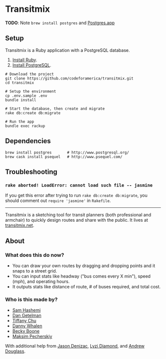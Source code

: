 # Transitmix

**TODO**: Note `brew install postgres` and [Postgres.app](http://postgresapp.com/)

## Setup

Transitmix is a Ruby application with a PostgreSQL database.

1. [Install Ruby](https://github.com/codeforamerica/howto/blob/master/Ruby.md).
2. [Install PostgreSQL](https://github.com/codeforamerica/howto/blob/master/PostgreSQL.md).

```
# Download the project
git clone https://github.com/codeforamerica/transitmix.git
cd transitmix

# Setup the environment
cp .env.sample .env
bundle install

# Start the database, then create and migrate
rake db:create db:migrate

# Run the app
bundle exec rackup
```

## Dependencies

```
brew install postgres       # http://www.postgresql.org/
brew cask install psequel   # http://www.psequel.com/
```

## Troubleshooting

### `rake aborted! LoadError: cannot load such file -- jasmine`

If you get this error after trying to run `rake db:create db:migrate`, you
should comment out `require 'jasmine'` in `Rakefile`.

---

Transitmix is a sketching tool for transit planners (both professional and
armchair) to quickly design routes and share with the public. It lives at
[transitmix.net](http://transitmix.net).

## About

### What does this do now?

- You can draw your own routes by dragging and dropping points and it snaps to a street grid.
- You can input stats like headway ("bus comes every X min"), speed (mph), and operating hours.
- It outputs stats like distance of route, # of buses required, and total cost.

### Who is this made by?

- [Sam Hashemi](https://github.com/samhashemi)
- [Dan Getelman](https://github.com/dget)
- [Tiffany Chu](https://github.com/tchu88)
- [Danny Whalen](https://github.com/invisiblefunnel)
- [Becky Boone](https://github.com/boonrs)
- [Maksim Pecherskiy](https://github.com/mrmaksimize)

With additional help from [Jason Denizac](https://github.com/jden), [Lyzi Diamond](https://github.com/lyzidiamond), and [Andrew Douglass](https://github.com/ardouglass).

